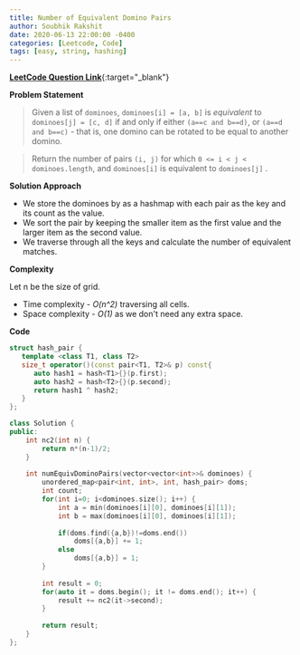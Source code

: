 ```yaml
---
title: Number of Equivalent Domino Pairs
author: Soubhik Rakshit
date: 2020-06-13 22:00:00 -0400
categories: [Leetcode, Code]
tags: [easy, string, hashing]
---
```


[**LeetCode Question Link**](https://leetcode.com/problems/number-of-equivalent-domino-pairs/){:target="_blank"}

**Problem Statement**

> Given a list of `dominoes`, `dominoes[i] = [a, b]` is _equivalent_ to `dominoes[j] = [c, d]` if and only if either `(a==c and b==d)`, or `(a==d and b==c)` - that is, one domino can be rotated to be equal to another domino.

> Return the number of pairs `(i, j)` for which `0 <= i < j < dominoes.length`, and `dominoes[i]` is equivalent to `dominoes[j]` .

**Solution Approach**

* We store the dominoes by as a hashmap with each pair as the key and its count as the value.
* We sort the pair by keeping the smaller item as the first value and the larger item as the second value.
* We traverse through all the keys and calculate the number of equivalent matches.

**Complexity**

Let n be the size of grid.
* Time complexity - _O(n^2)_ traversing all cells.
* Space complexity - _O(1)_ as we don't need any extra space.

**Code**

```c++
struct hash_pair {
   template <class T1, class T2>
   size_t operator()(const pair<T1, T2>& p) const{
      auto hash1 = hash<T1>{}(p.first);
      auto hash2 = hash<T2>{}(p.second);
      return hash1 ^ hash2;
   }
};

class Solution {
public:
    int nc2(int n) {
        return n*(n-1)/2;
    }
    
    int numEquivDominoPairs(vector<vector<int>>& dominoes) {
        unordered_map<pair<int, int>, int, hash_pair> doms;
        int count;
        for(int i=0; i<dominoes.size(); i++) {
            int a = min(dominoes[i][0], dominoes[i][1]);
            int b = max(dominoes[i][0], dominoes[i][1]);
            
            if(doms.find({a,b})!=doms.end())
                doms[{a,b}] += 1;
            else
                doms[{a,b}] = 1;
        }
        
        int result = 0;
        for(auto it = doms.begin(); it != doms.end(); it++) {
            result += nc2(it->second);
        }
        
        return result;
    }
};
```